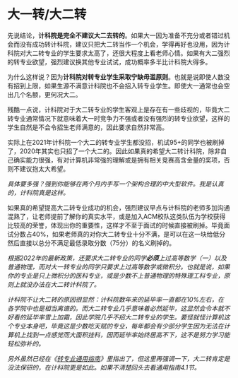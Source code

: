 # 大一转/大二转

先说结论，**计科院是完全不建议大二去转的**。如果大一因为准备不充分或者错过机会而没有成功转计科院，建议只把大二转当作一个机会，学得再好也没用，因为计科院对大二转专业的学生要求太高了，还很大程度上看老师心情。如果有大二强烈的转专业欲望，强烈建议换其他专业试试，成功概率多半比计科院大得多。

为什么这样说？因为**计科院对转专业学生采取宁缺毋滥原则**。也就是说即使人数没有招到上限，如果生源不满意计科院也不会招入转专业学生。即使大一通常也会空出几个名额，更何况大二。

残酷一点说，计科院对于大二转专业的学生客观上是存在有一些歧视的，毕竟大二转专业通常情况下就意味着大一时竞争力不强或者没有强烈的转专业欲望，这样的学生自然是不会令招生老师满意的，因此要求自然非常高。

实际上在2021年计科院一个大二的转专业学生都没招，机试95+的同学也被刷掉了，2020年其实也只招了一个大二的。因此如果真的希望大二转计科院，除非自己确实能力很强，有对计算机非常强的理解或是拥有相关竞赛高含金量的奖项，否则不建议抱太大希望。

*具体要多强？强到你能够在两个月内手写一个架构合理的中大型软件。我是认真的，计科院真是这样。*

如果真的希望提高大二转专业成功的机会，强烈建议早点与计科院的老师多加沟通混熟了，让老师提前了解你的真实水平，或是加入ACM校队这类队伍为学校获得比较高的荣誉，体现出你的重要性，这样才不至于面试的时候直接被刷掉。毕竟面试分数占40%，如果老师真的对你大二转专业十分不满，是可以在这一块给低分然后直接以总分不满足最低录取分数（75分）的名义刷掉的。

*根据2022年的最新政策，还要求大二转专业的同学**必须**上过高等数学（一）以及普通物理，而对大一转专业的同学只要求上过高等数学或微积分。也就是说，如果你的专业是只上微积分的医科专业，或是少数不上普通物理的特殊理工科专业，原则上就没办法在大二转计科院了。*

*计科院不让大二转的原因很显然：计科院数年来的延毕率一直都在10%左右，在各学院中也是相当离谱的。而大二转专业几乎意味着必然延毕，这显然会令本就不好看的延毕率雪上加霜，因此学院几乎不招大二转专业的学生。要怪就怪计算机这个专业本身吧，毕竟这是少数吃天赋的专业，每年都会有少部分学生因为无法在计算机上找到一点感觉而大面积挂科，因而延毕率始终居高不下，这不是努力学习能轻松弥补的。*

*另外虽然已经在《[转专业通用指南]((https://github.com/Snowfly-T/SUDA-major-change-guide-universal))》里指出了，但这里再强调一下，大二转肯定是没法保研的，在计科院更是如此。如果不清楚回头去看通用指南4.1节。*